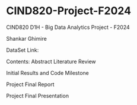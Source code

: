 # CIND820-Project-F2024
CIND820 D1H - Big Data Analytics Project - F2024

Shankar Ghimire

DataSet Link:

Contents:
Abstract
Literature Review

Initial Results and Code Milestone

Project Final Report

Project Final Presentation 
